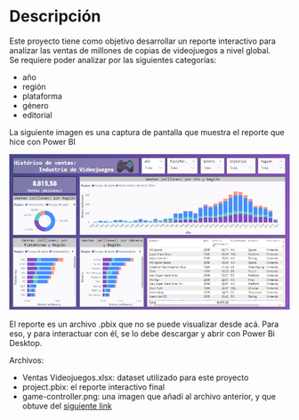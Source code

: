 # Descripción
Este proyecto tiene como objetivo desarrollar un reporte interactivo para analizar las ventas de millones de copias de videojuegos a nivel global.<br>
Se requiere poder analizar por las siguientes categorías:
+ año
+ región
+ plataforma
+ género
+ editorial

La siguiente imagen es una captura de pantalla que muestra el reporte que hice con Power BI

![imágen del proyecto final](https://raw.githubusercontent.com/LilenFr/powerbi-project/master/captura.png)

El reporte es un archivo .pbix que no se puede visualizar desde acá. Para eso, y para interactuar con él, se lo debe descargar y abrir con Power Bi Desktop.

Archivos:
+ Ventas Videojuegos.xlsx: dataset utilizado para este proyecto
+ project.pbix: el reporte interactivo final
+ game-controller.png: una imagen que añadí al archivo anterior, y que obtuve del <a href='https://www.flaticon.com/free-icon/game-controller_2331846?term=gamer&page=1&position=10&page=1&position=10&related_id=2331846&origin=search'>siguiente link</a>
